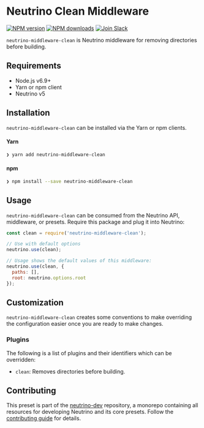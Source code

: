 # Neutrino Clean Middleware
[![NPM version][npm-image]][npm-url] [![NPM downloads][npm-downloads]][npm-url] [![Join Slack][slack-image]][slack-url]

`neutrino-middleware-clean` is Neutrino middleware for removing directories before building.

## Requirements

- Node.js v6.9+
- Yarn or npm client
- Neutrino v5

## Installation

`neutrino-middleware-clean` can be installed via the Yarn or npm clients.

#### Yarn

```bash
❯ yarn add neutrino-middleware-clean
```

#### npm

```bash
❯ npm install --save neutrino-middleware-clean
```

## Usage

`neutrino-middleware-clean` can be consumed from the Neutrino API, middleware, or presets. Require this package
and plug it into Neutrino:

```js
const clean = require('neutrino-middleware-clean');

// Use with default options
neutrino.use(clean);

// Usage shows the default values of this middleware:
neutrino.use(clean, {
  paths: [],
  root: neutrino.options.root
});
```

## Customization

`neutrino-middleware-clean` creates some conventions to make overriding the configuration easier once you are ready to
make changes.

### Plugins

The following is a list of plugins and their identifiers which can be overridden:

- `clean`: Removes directories before building.

## Contributing

This preset is part of the [neutrino-dev](https://github.com/mozilla-neutrino/neutrino-dev) repository, a monorepo
containing all resources for developing Neutrino and its core presets. Follow the
[contributing guide](../../contributing/README.md) for details.

[npm-image]: https://img.shields.io/npm/v/neutrino-middleware-clean.svg
[npm-downloads]: https://img.shields.io/npm/dt/neutrino-middleware-clean.svg
[npm-url]: https://npmjs.org/package/neutrino-middleware-clean
[slack-image]: https://neutrino-slack.herokuapp.com/badge.svg
[slack-url]: https://neutrino-slack.herokuapp.com/
